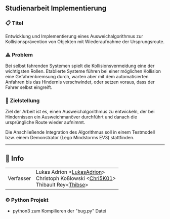 ## Studienarbeit Implementierung

### :clipboard: Titel
Entwicklung und Implementierung eines Ausweichalgorithmus zur Kollisionsprävention von Objekten mit Wiederaufnahme der Ursprungsroute.

### :warning: Problem
Bei selbst fahrenden Systemen spielt die Kollisionsvermeidung eine der wichtigsten Rollen. Etablierte Systeme führen bei einer möglichen Kollision eine Gefahrenbremsung durch, warten aber mit dem automatisierten Anfahren bis das Hindernis verschwindet, oder setzen voraus, dass der Fahrer selbst eingreift.

### :dart: Zielstellung
Ziel der Arbeit ist es, einen Ausweichalgorithmus zu entwickeln, der bei Hindernissen ein Ausweichmanöver durchführt und danach die ursprüngliche Route wieder aufnimmt.

Die Anschließende Integration des Algorithmus soll in einem Testmodell bzw. einem Demonstrator (Lego Mindstorms EV3) stattfinden.

---

## :busts_in_silhouette: Info

|||
|---|---|
|Verfasser| Lukas Adrion <[LukasAdrion](https://github.com/LukasAdrion)> <br/> Christoph Koßlowski <[Chri5K01](https://github.com/Chri5K0)><br/> Thibault Rey<[Thibse](https://github.com/Thibse)> |

### :gear: Python Projekt

- python3 zum Kompilieren der "bug.py" Datei

